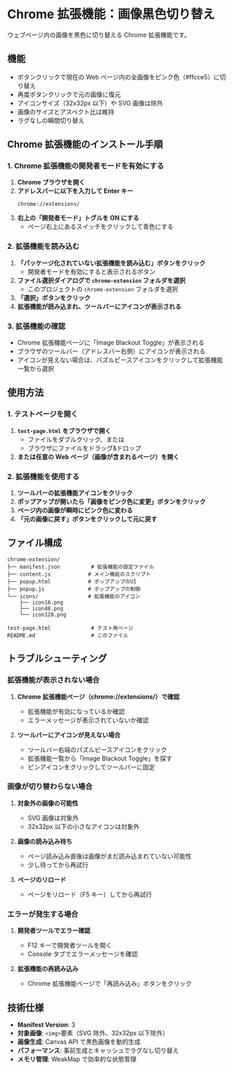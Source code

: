 # Chrome 拡張機能：画像黒色切り替え

ウェブページ内の画像を黒色に切り替える Chrome 拡張機能です。

## 機能

- ボタンクリックで現在の Web ページ内の全画像をピンク色（#ffcce5）に切り替え
- 再度ボタンクリックで元の画像に復元
- アイコンサイズ（32x32px 以下）や SVG 画像は除外
- 画像のサイズとアスペクト比は維持
- ラグなしの瞬間切り替え

## Chrome 拡張機能のインストール手順

### 1. Chrome 拡張機能の開発者モードを有効にする

1. **Chrome ブラウザを開く**
2. **アドレスバーに以下を入力して Enter キー**
   ```
   chrome://extensions/
   ```
3. **右上の「開発者モード」トグルを ON にする**
   - ページ右上にあるスイッチをクリックして青色にする

### 2. 拡張機能を読み込む

1. **「パッケージ化されていない拡張機能を読み込む」ボタンをクリック**
   - 開発者モードを有効にすると表示されるボタン
2. **ファイル選択ダイアログで `chrome-extension` フォルダを選択**
   - このプロジェクトの `chrome-extension` フォルダを選択
3. **「選択」ボタンをクリック**
4. **拡張機能が読み込まれ、ツールバーにアイコンが表示される**

### 3. 拡張機能の確認

- Chrome 拡張機能ページに「Image Blackout Toggle」が表示される
- ブラウザのツールバー（アドレスバー右側）にアイコンが表示される
- アイコンが見えない場合は、パズルピースアイコンをクリックして拡張機能一覧から選択

## 使用方法

### 1. テストページを開く

1. **`test-page.html` をブラウザで開く**
   - ファイルをダブルクリック、または
   - ブラウザにファイルをドラッグ&ドロップ
2. **または任意の Web ページ（画像が含まれるページ）を開く**

### 2. 拡張機能を使用する

1. **ツールバーの拡張機能アイコンをクリック**
2. **ポップアップが開いたら「画像をピンク色に変更」ボタンをクリック**
3. **ページ内の画像が瞬時にピンク色に変わる**
4. **「元の画像に戻す」ボタンをクリックして元に戻す**

## ファイル構成

```
chrome-extension/
├── manifest.json          # 拡張機能の設定ファイル
├── content.js            # メイン機能のスクリプト
├── popup.html            # ポップアップのUI
├── popup.js              # ポップアップの制御
└── icons/                # 拡張機能のアイコン
    ├── icon16.png
    ├── icon48.png
    └── icon128.png

test-page.html             # テスト用ページ
README.md                  # このファイル
```

## トラブルシューティング

### 拡張機能が表示されない場合

1. **Chrome 拡張機能ページ（chrome://extensions/）で確認**

   - 拡張機能が有効になっているか確認
   - エラーメッセージが表示されていないか確認

2. **ツールバーにアイコンが見えない場合**
   - ツールバー右端のパズルピースアイコンをクリック
   - 拡張機能一覧から「Image Blackout Toggle」を探す
   - ピンアイコンをクリックしてツールバーに固定

### 画像が切り替わらない場合

1. **対象外の画像の可能性**

   - SVG 画像は対象外
   - 32x32px 以下の小さなアイコンは対象外

2. **画像の読み込み待ち**

   - ページ読み込み直後は画像がまだ読み込まれていない可能性
   - 少し待ってから再試行

3. **ページのリロード**
   - ページをリロード（F5 キー）してから再試行

### エラーが発生する場合

1. **開発者ツールでエラー確認**

   - F12 キーで開発者ツールを開く
   - Console タブでエラーメッセージを確認

2. **拡張機能の再読み込み**
   - Chrome 拡張機能ページで「再読み込み」ボタンをクリック

## 技術仕様

- **Manifest Version**: 3
- **対象画像**: `<img>`要素（SVG 除外、32x32px 以下除外）
- **画像生成**: Canvas API で黒色画像を動的生成
- **パフォーマンス**: 事前生成とキャッシュでラグなし切り替え
- **メモリ管理**: WeakMap で効率的な状態管理
